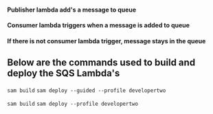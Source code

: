#### Publisher lambda add's a message to queue
#### Consumer lambda triggers when a message is added to queue
#### If there is not consumer lambda trigger, message stays in the queue 

## Below are the commands used to build and deploy the SQS Lambda's

`sam build`
`sam deploy --guided --profile developertwo`

`sam build`
`sam deploy --profile developertwo`
